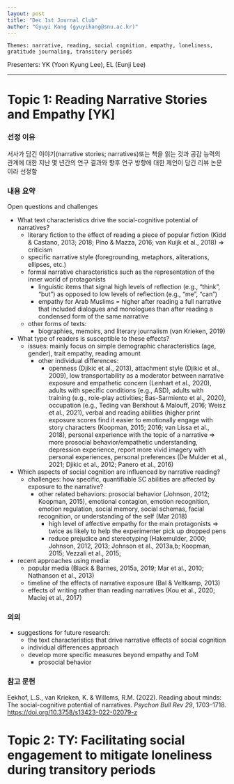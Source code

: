 ```yaml
---
layout: post
title: "Dec 1st Journal Club"
author: "Gyuyi Kang (gyuyikang@snu.ac.kr)"
---
```


    Themes: narrative, reading, social cognition, empathy, loneliness, gratitude journaling, transitory periods

Presenters: YK (Yoon Kyung Lee), EL (Eunji Lee) <br>

-----------------

# Topic 1: Reading Narrative Stories and Empathy [YK]

### **선정 이유**

서사가 담긴 이야기(narrative stories; narratives)또는 책을 읽는 것과 공감 능력의 관계에 대한 지난 몇 년간의 연구 결과와 향후 연구 방향에 대한 제언이 담긴 리뷰 논문이라 선정함

### **내용 요약**
Open questions and challenges
* What text characteristics drive the social-cognitive potential of narratives?
    * literary fiction to the effect of reading a piece of popular fiction (Kidd & Castano, 2013; 2018; Pino & Mazza, 2016; van Kuijk et al., 2018) => criticism
    * specific narrative style (foregrounding, metaphors, aliterations, ellipses, etc.) 
    * formal narrative characteristics such as the representation of the inner world of protagonists
        * linguistic items that signal high levels of reflection (e.g., “think”, “but”) as opposed to low levels of reflection (e.g., “me”, “can”)
        * empathy for Arab Muslims = higher after reading a full narrative that included dialogues and monologues than after reading a condensed form of the same narrative
    * other forms of texts:
        * biographies, memoirs, and literary journalism (van Krieken, 2019)
* What type of readers is susceptible to these effects?
    * issues: mainly focus on simple demographic characteristics (age, gender), trait empathy, reading amount
        * other individual differences: 
            * openness (Djikic et al., 2013), attachment style (Djikic et al., 2009), low transportability as a moderator between narrative exposure and empathetic concern (Lenhart et al., 2020), adults with specific conditions (e.g., ASD), adults with training (e.g., role-play activities; Bas-Sarmiento et al., 2020), occupation (e.g., Teding van Berkhout & Malouff, 2016; Weisz et al., 2021), verbal and reading abilities (higher print exposure scores find it easier to emotionally engage with story characters (Koopman, 2015; 2016; van Lissa et al., 2018), personal experience with the topic of a narrative => more prosocial behavior/empathetic understanding, depression experience, report more vivid imagery with personal experiences, personal preferences (De Mulder et al., 2021; Djikic et al., 2012; Panero et al., 2016)
* Which aspects of social cognition are influenced by narrative reading?
    * challenges: how specific, quantifiable SC abilities are affected by exposure to the narrative? 
        * other related behaviors: prosocial behavior (Johnson, 2012; Koopman, 2015), emotional contagion, emotion recognition, emotion regulation, social memory, social schemas, facial recognition, or understanding of the self (Mar 2018)
            * high level of affective empathy for the main protagonists => twice as likely to help the experimenter pick up dropped pens
            * reduce prejudice and stereotyping (Hakemulder, 2000; Johnson, 2012, 2013; Johnson et al., 2013a,b; Koopman, 2015; Vezzali et al., 2015; 
* recent approaches using media:
    * popular media (Black & Barnes, 2015a, 2019; Mar et al., 2010; Nathanson et al., 2013)
    * timeline of the effects of narrative exposure (Bal & Veltkamp, 2013)
    * effects of writing rather than reading narratives (Kou et al., 2020; Maciej et al., 2017)

### **의의**
* suggestions for future research:
    * the text characteristics that drive narrative effects of social cognition
    * individual differences approach
    * develop more specific measures beyond empathy and ToM
        * prosocial behavior

### **참고 문헌**

Eekhof, L.S., van Krieken, K. & Willems, R.M. (2022). Reading about minds: The social-cognitive potential of narratives. *Psychon Bull Rev 29*, 1703–1718. 
https://doi.org/10.3758/s13423-022-02079-z

# Topic 2: TY: Facilitating social engagement to mitigate loneliness during transitory periods 